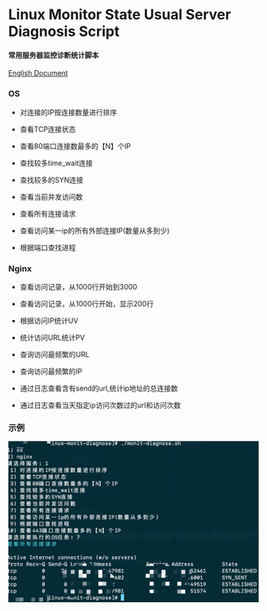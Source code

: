 # Linux Monitor State Usual Server Diagnosis Script

#### 常用服务器监控诊断统计脚本

[English Document](README.md)

### OS

* 对连接的IP按连接数量进行排序

* 查看TCP连接状态

* 查看80端口连接数最多的【N】个IP

* 查找较多time_wait连接

* 查找较多的SYN连接

* 查看当前并发访问数

* 查看所有连接请求

* 查看访问某一ip的所有外部连接IP(数量从多到少)

* 根据端口查找进程


### Nginx

* 查看访问记录，从1000行开始到3000

* 查看访问记录，从1000行开始，显示200行

* 根据访问IP统计UV

* 统计访问URL统计PV

* 查询访问最频繁的URL

* 查询访问最频繁的IP

* 通过日志查看含有send的url,统计ip地址的总连接数

* 通过日志查看当天指定ip访问次数过的url和访问次数


### 示例

![示例图片](images/cli-demo01.png)